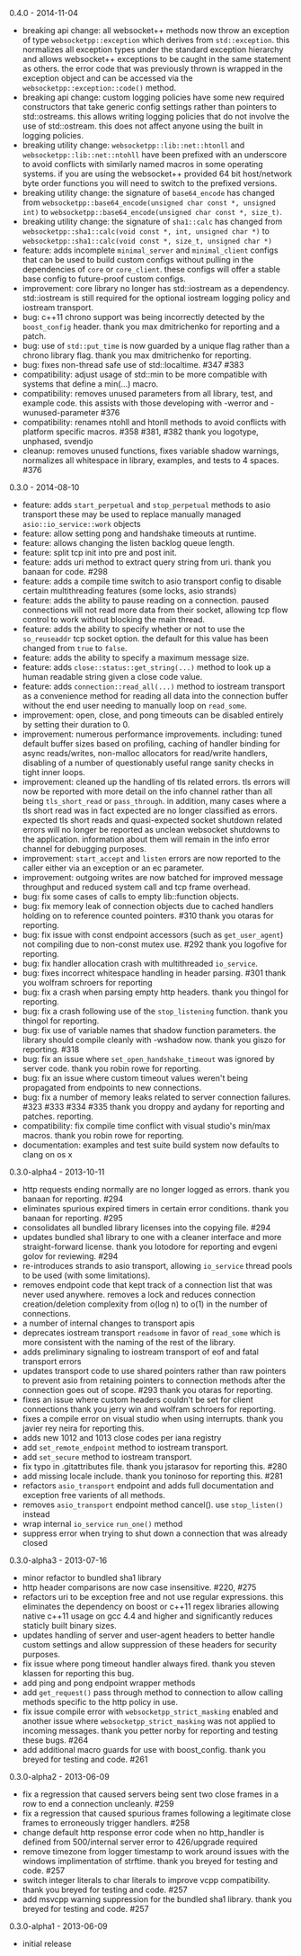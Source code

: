 0.4.0 - 2014-11-04
- breaking api change: all websocket++ methods now throw an exception of type
  `websocketpp::exception` which derives from `std::exception`. this normalizes
  all exception types under the standard exception hierarchy and allows
  websocket++ exceptions to be caught in the same statement as others. the error
  code that was previously thrown is wrapped in the exception object and can be
  accessed via the `websocketpp::exception::code()` method.
- breaking api change: custom logging policies have some new required
  constructors that take generic config settings rather than pointers to
  std::ostreams. this allows writing logging policies that do not involve the
  use of std::ostream. this does not affect anyone using the built in logging
  policies.
- breaking utility change: `websocketpp::lib::net::htonll` and
  `websocketpp::lib::net::ntohll` have been prefixed with an underscore to avoid
  conflicts with similarly named macros in some operating systems. if you are
  using the websocket++ provided 64 bit host/network byte order functions you
  will need to switch to the prefixed versions.
- breaking utility change: the signature of `base64_encode` has changed from
  `websocketpp::base64_encode(unsigned char const *, unsigned int)` to
  `websocketpp::base64_encode(unsigned char const *, size_t)`.
- breaking utility change: the signature of `sha1::calc` has changed from
  `websocketpp::sha1::calc(void const *, int, unsigned char *)` to
  `websocketpp::sha1::calc(void const *, size_t, unsigned char *)`
- feature: adds incomplete `minimal_server` and `minimal_client` configs that
  can be used to build custom configs without pulling in the dependencies of
  `core` or `core_client`. these configs will offer a stable base config to
  future-proof custom configs.
- improvement: core library no longer has std::iostream as a dependency.
  std::iostream is still required for the optional iostream logging policy and
  iostream transport.
- bug: c++11 chrono support was being incorrectly detected by the `boost_config`
  header. thank you max dmitrichenko for reporting and a patch.
- bug: use of `std::put_time` is now guarded by a unique flag rather than a
  chrono library flag. thank you max dmitrichenko for reporting.
- bug: fixes non-thread safe use of std::localtime. #347 #383
- compatibility: adjust usage of std::min to be more compatible with systems
  that define a min(...) macro.
- compatibility: removes unused parameters from all library, test, and example
  code. this assists with those developing with -werror and -wunused-parameter
  #376
- compatibility: renames ntohll and htonll methods to avoid conflicts with
  platform specific macros. #358 #381, #382 thank you logotype, unphased,
  svendjo
- cleanup: removes unused functions, fixes variable shadow warnings, normalizes
  all whitespace in library, examples, and tests to 4 spaces. #376

0.3.0 - 2014-08-10
- feature: adds `start_perpetual` and `stop_perpetual` methods to asio transport
  these may be used to replace manually managed `asio::io_service::work` objects
- feature: allow setting pong and handshake timeouts at runtime.
- feature: allows changing the listen backlog queue length.
- feature: split tcp init into pre and post init.
- feature: adds uri method to extract query string from uri. thank you banaan
  for code. #298
- feature: adds a compile time switch to asio transport config to disable
  certain multithreading features (some locks, asio strands)
- feature: adds the ability to pause reading on a connection. paused connections
  will not read more data from their socket, allowing tcp flow control to work
  without blocking the main thread.
- feature: adds the ability to specify whether or not to use the `so_reuseaddr`
  tcp socket option. the default for this value has been changed from `true` to
  `false`.
- feature: adds the ability to specify a maximum message size.
- feature: adds `close::status::get_string(...)` method to look up a human
  readable string given a close code value.
- feature: adds `connection::read_all(...)` method to iostream transport as a
  convenience method for reading all data into the connection buffer without the
  end user needing to manually loop on `read_some`.
- improvement: open, close, and pong timeouts can be disabled entirely by
  setting their duration to 0.
- improvement: numerous performance improvements. including: tuned default
  buffer sizes based on profiling, caching of handler binding for async
  reads/writes, non-malloc allocators for read/write handlers, disabling of a
  number of questionably useful range sanity checks in tight inner loops.
- improvement: cleaned up the handling of tls related errors. tls errors will
  now be reported with more detail on the info channel rather than all being
  `tls_short_read` or `pass_through`. in addition, many cases where a tls short
  read was in fact expected are no longer classified as errors. expected tls
  short reads and quasi-expected socket shutdown related errors will no longer
  be reported as unclean websocket shutdowns to the application. information
  about them will remain in the info error channel for debugging purposes.
- improvement: `start_accept` and `listen` errors are now reported to the caller
  either via an exception or an ec parameter.
- improvement: outgoing writes are now batched for improved message throughput
  and reduced system call and tcp frame overhead.
- bug: fix some cases of calls to empty lib::function objects.
- bug: fix memory leak of connection objects due to cached handlers holding on to
  reference counted pointers. #310 thank you otaras for reporting.
- bug: fix issue with const endpoint accessors (such as `get_user_agent`) not
  compiling due to non-const mutex use. #292 thank you logofive for reporting.
- bug: fix handler allocation crash with multithreaded `io_service`.
- bug: fixes incorrect whitespace handling in header parsing. #301 thank you
  wolfram schroers for reporting
- bug: fix a crash when parsing empty http headers. thank you thingol for
  reporting.
- bug: fix a crash following use of the `stop_listening` function. thank you
  thingol for reporting.
- bug: fix use of variable names that shadow function parameters. the library
  should compile cleanly with -wshadow now. thank you giszo for reporting. #318
- bug: fix an issue where `set_open_handshake_timeout` was ignored by server
  code. thank you robin rowe for reporting.
- bug: fix an issue where custom timeout values weren't being propagated from
  endpoints to new connections.
- bug: fix a number of memory leaks related to server connection failures. #323
  #333 #334 #335 thank you droppy and aydany for reporting and patches.
  reporting.
- compatibility: fix compile time conflict with visual studio's min/max macros.
  thank you robin rowe for reporting.
- documentation: examples and test suite build system now defaults to clang on
  os x

0.3.0-alpha4 - 2013-10-11
- http requests ending normally are no longer logged as errors. thank you banaan
  for reporting. #294
- eliminates spurious expired timers in certain error conditions. thank you
  banaan for reporting. #295
- consolidates all bundled library licenses into the copying file. #294
- updates bundled sha1 library to one with a cleaner interface and more
  straight-forward license. thank you lotodore for reporting and evgeni golov
  for reviewing. #294
- re-introduces strands to asio transport, allowing `io_service` thread pools to
  be used (with some limitations).
- removes endpoint code that kept track of a connection list that was never used
  anywhere. removes a lock and reduces connection creation/deletion complexity
  from o(log n) to o(1) in the number of connections.
- a number of internal changes to transport apis
- deprecates iostream transport `readsome` in favor of `read_some` which is more
  consistent with the naming of the rest of the library.
- adds preliminary signaling to iostream transport of eof and fatal transport
  errors
- updates transport code to use shared pointers rather than raw pointers to
  prevent asio from retaining pointers to connection methods after the
  connection goes out of scope. #293 thank you otaras for reporting.
- fixes an issue where custom headers couldn't be set for client connections
  thank you jerry win and wolfram schroers for reporting.
- fixes a compile error on visual studio when using interrupts. thank you javier
  rey neira for reporting this.
- adds new 1012 and 1013 close codes per iana registry
- add `set_remote_endpoint` method to iostream transport.
- add `set_secure` method to iostream transport.
- fix typo in .gitattributes file. thank you jstarasov for reporting this. #280
- add missing locale include. thank you toninoso for reporting this. #281
- refactors `asio_transport` endpoint and adds full documentation and exception
  free varients of all methods.
- removes `asio_transport` endpoint method cancel(). use `stop_listen()` instead
- wrap internal `io_service` `run_one()` method
- suppress error when trying to shut down a connection that was already closed

0.3.0-alpha3 - 2013-07-16
- minor refactor to bundled sha1 library
- http header comparisons are now case insensitive. #220, #275
- refactors uri to be exception free and not use regular expressions. this
  eliminates the dependency on boost or c++11 regex libraries allowing native
  c++11 usage on gcc 4.4 and higher and significantly reduces staticly built
  binary sizes.
- updates handling of server and user-agent headers to better handle custom
  settings and allow suppression of these headers for security purposes.
- fix issue where pong timeout handler always fired. thank you steven klassen
  for reporting this bug.
- add ping and pong endpoint wrapper methods
- add `get_request()` pass through method to connection to allow calling methods
  specific to the http policy in use.
- fix issue compile error with `websocketpp_strict_masking` enabled and another
  issue where `websocketpp_strict_masking` was not applied to incoming messages.
  thank you petter norby for reporting and testing these bugs. #264
- add additional macro guards for use with boost_config. thank you breyed
  for testing and code. #261

0.3.0-alpha2 - 2013-06-09
- fix a regression that caused servers being sent two close frames in a row
  to end a connection uncleanly. #259
- fix a regression that caused spurious frames following a legitimate close
  frames to erroneously trigger handlers. #258
- change default http response error code when no http_handler is defined from
  500/internal server error to 426/upgrade required
- remove timezone from logger timestamp to work around issues with the windows
  implimentation of strftime. thank you breyed for testing and code. #257
- switch integer literals to char literals to improve vcpp compatibility.
  thank you breyed for testing and code. #257
- add msvcpp warning suppression for the bundled sha1 library. thank you breyed
  for testing and code. #257

0.3.0-alpha1 - 2013-06-09
- initial release
